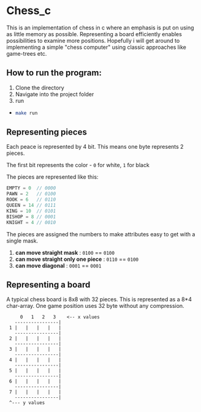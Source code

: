 # Chess_c
This is an implementation of chess in c where an emphasis is put on using as little memory as possible. Representing a board efficiently enables possibilities to examine more positions. Hopefully i will get around to implementing a simple "chess computer" using classic approaches like game-trees etc.

## How to run the program:
1. Clone the directory
2. Navigate into the project folder
3. run  
  - ```bash
    make run
    ```

## Representing pieces
Each peace is represented by 4 bit. This means one byte represents 2 pieces. 

The first bit represents the color - `0` for white, `1` for black

The pieces are represented like this:
```c
EMPTY = 0  // 0000
PAWN = 2   // 0100
ROOK = 6   // 0110
QUEEN = 14 // 0111
KING = 10  // 0101
BISHOP = 8 // 0001
KNIGHT = 4 // 0010
```

The pieces are assigned the numbers to make attributes easy to get with a single mask. 
1. **can move straight mask** : `0100` == `0100`
2. **can move straight only one piece** : `0110` == `0100`
3. **can move diagonal** : `0001` == `0001`
<!-- 4. **can move in an L shape** :  -->

## Representing a board
A typical chess board is 8x8 with 32 pieces. This is represented as a 8*4 char-array. One game position uses 32 byte without any compression.

```
     0   1   2   3    <-- x values
   ----------------|
 1 |   |   |   |   |
   ----------------|
 2 |   |   |   |   |
   ----------------|
 3 |   |   |   |   |
   ----------------|
 4 |   |   |   |   |
   ----------------|
 5 |   |   |   |   |
   ----------------|
 6 |   |   |   |   |
   ----------------|
 7 |   |   |   |   |
   ----------------|
 ^--- y values
```